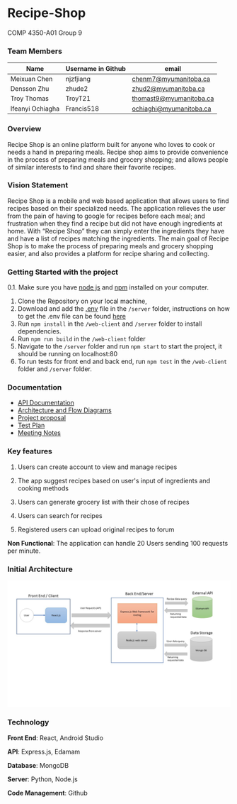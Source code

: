 # Recipe-Shop
COMP 4350-A01 Group 9
### Team Members

| Name | Username in Github  |   email |
|------|---------------------|---------|
| Meixuan Chen | njzfjiang   | chenm7@myumanitoba.ca  |
| Densson Zhu  | zhude2 | zhud2@myumanitoba.ca |
| Troy Thomas | TroyT21 | thomast9@myumanitoba.ca |
| Ifeanyi Ochiagha | Francis518 |ochiaghi@myumanitoba.ca|

### Overview

Recipe Shop is an online platform built for anyone who loves to cook or needs a hand in preparing meals. Recipe shop aims to provide convenience in the process of preparing meals and grocery shopping; and allows people of similar interests to find and share their favorite recipes.

### Vision Statement
Recipe Shop is a mobile and web based application that allows users to find recipes based on their specialized needs. The application relieves the user from the pain of having to google for recipes before each meal; and frustration when they find a recipe but did not have enough ingredients at home. With “Recipe Shop” they can simply enter the ingredients they have and have a list of recipes matching the ingredients. The main goal of Recipe Shop is to make the process of preparing meals and grocery shopping easier, and also provides a platform for recipe sharing and collecting.

### Getting Started with the project
0.1. Make sure you have [node js](https://nodejs.org/en) and [npm](https://docs.npmjs.com/downloading-and-installing-node-js-and-npm) installed on your computer.
1. Clone the Repository on your local machine, 
2. Download and add the [.env](https://umanitoba-my.sharepoint.com/:u:/g/personal/chenm7_myumanitoba_ca/EazugoNavq5Eod2j-lNDNeYBTtr70KawhSwf4JJm95d2IA?e=fl0Y6H) file in the ```/server``` folder, instructions on how to get the .env file can be found [here](https://github.com/njzfjiang/Recipe-Shop/blob/dev/Documentation/Instructions%20for%20.env%20file.md)
3. Run ```npm install``` in the ```/web-client``` and ```/server``` folder to install dependencies.
4. Run ```npm run build``` in the ```/web-client``` folder
5. Navigate to the ```/server``` folder and run ```npm start``` to start the project, it should be running on localhost:80
6. To run tests for front end and back end, run ```npm test``` in the ```/web-client``` folder and ```/server``` folder.

### Documentation
* [API Documentation](https://github.com/njzfjiang/Recipe-Shop/blob/main/Documentation/API%20Documentation.md)
* [Architecture and Flow Diagrams](https://github.com/njzfjiang/Recipe-Shop/blob/main/Documentation/Architecture%20and%20Flow%20Diagrams.md)
* [Project proposal](https://github.com/njzfjiang/Recipe-Shop/blob/7f3a1a3495a17daec8fcd5658245c182e3fdc76b/Documentation/Project%20proposal.md)
* [Test Plan](https://github.com/njzfjiang/Recipe-Shop/blob/main/Documentation/Recipe%20Shop%20Test%20Plan.pdf)
* [Meeting Notes](https://github.com/njzfjiang/Recipe-Shop/blob/main/Documentation/Meeting%20Logs.md)

### Key features
1.  Users can create account to view and manage recipes
    
2.  The app suggest recipes based on user's input of ingredients and cooking methods
    
3.  Users can generate grocery list with their chose of recipes
    
4.  Users can search for recipes
    
5.  Registered users can upload original recipes to forum

**Non Functional**: The application can handle 20 Users sending 100 requests per minute.


### Initial Architecture
![Architecture Diagram](https://github.com/njzfjiang/Recipe-Shop/blob/dev/Documentation/images/RenewedArchitecture.JPG)

### Technology
**Front End**: React, Android Studio 

**API**: Express.js, Edamam

**Database**: MongoDB

**Server**: Python, Node.js

**Code Management**: Github
